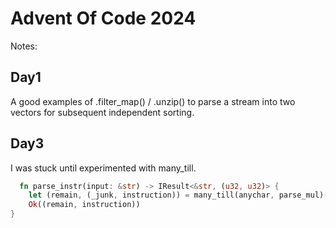 # Advent Of Code 2024

Notes:

## Day1

  A good examples of .filter_map() / .unzip() to parse a stream into two vectors for subsequent independent sorting.

## Day3

  I was stuck until experimented with many_till.

```rust
  fn parse_instr(input: &str) -> IResult<&str, (u32, u32)> {
    let (remain, (_junk, instruction)) = many_till(anychar, parse_mul)(input)?;
    Ok((remain, instruction))
}
```
